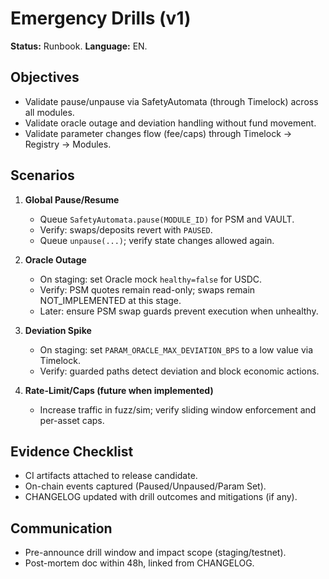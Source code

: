 # Emergency Drills (v1)
**Status:** Runbook. **Language:** EN.

## Objectives
- Validate pause/unpause via SafetyAutomata (through Timelock) across all modules.
- Validate oracle outage and deviation handling without fund movement.
- Validate parameter changes flow (fee/caps) through Timelock -> Registry -> Modules.

## Scenarios
1) **Global Pause/Resume**
   - Queue `SafetyAutomata.pause(MODULE_ID)` for PSM and VAULT.
   - Verify: swaps/deposits revert with `PAUSED`.
   - Queue `unpause(...)`; verify state changes allowed again.

2) **Oracle Outage**
   - On staging: set Oracle mock `healthy=false` for USDC.
   - Verify: PSM quotes remain read-only; swaps remain NOT_IMPLEMENTED at this stage.
   - Later: ensure PSM swap guards prevent execution when unhealthy.

3) **Deviation Spike**
   - On staging: set `PARAM_ORACLE_MAX_DEVIATION_BPS` to a low value via Timelock.
   - Verify: guarded paths detect deviation and block economic actions.

4) **Rate-Limit/Caps (future when implemented)**
   - Increase traffic in fuzz/sim; verify sliding window enforcement and per-asset caps.

## Evidence Checklist
- CI artifacts attached to release candidate.
- On-chain events captured (Paused/Unpaused/Param Set).
- CHANGELOG updated with drill outcomes and mitigations (if any).

## Communication
- Pre-announce drill window and impact scope (staging/testnet).
- Post-mortem doc within 48h, linked from CHANGELOG.
